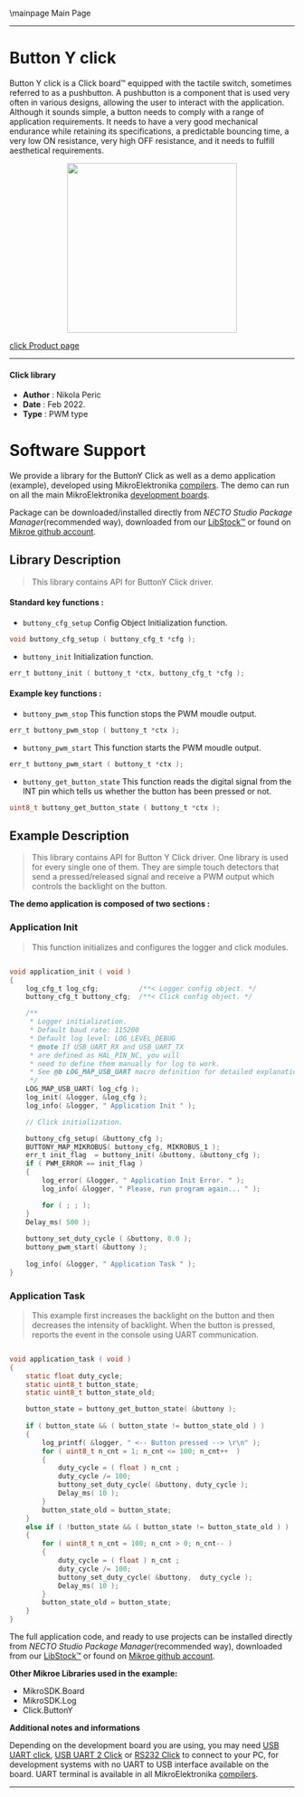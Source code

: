 \mainpage Main Page

---
# Button Y click

Button Y click is a Click board™ equipped with the tactile switch, sometimes referred to as a pushbutton. A pushbutton is a component that is used very often in various designs, allowing the user to interact with the application. Although it sounds simple, a button needs to comply with a range of application requirements. It needs to have a very good mechanical endurance while retaining its specifications, a predictable bouncing time, a very low ON resistance, very high OFF resistance, and it needs to fulfill aesthetical requirements.

<p align="center">
  <img src="https://download.mikroe.com/images/click_for_ide/button_y_click.png" height=300px>
</p>

[click Product page](https://www.mikroe.com/button-y-click)

---


#### Click library

- **Author**        : Nikola Peric
- **Date**          : Feb 2022.
- **Type**          : PWM type


# Software Support

We provide a library for the ButtonY Click
as well as a demo application (example), developed using MikroElektronika
[compilers](https://www.mikroe.com/necto-studio).
The demo can run on all the main MikroElektronika [development boards](https://www.mikroe.com/development-boards).

Package can be downloaded/installed directly from *NECTO Studio Package Manager*(recommended way), downloaded from our [LibStock&trade;](https://libstock.mikroe.com) or found on [Mikroe github account](https://github.com/MikroElektronika/mikrosdk_click_v2/tree/master/clicks).

## Library Description

> This library contains API for ButtonY Click driver.

#### Standard key functions :

- `buttony_cfg_setup` Config Object Initialization function.
```c
void buttony_cfg_setup ( buttony_cfg_t *cfg );
```

- `buttony_init` Initialization function.
```c
err_t buttony_init ( buttony_t *ctx, buttony_cfg_t *cfg );
```

#### Example key functions :

- `buttony_pwm_stop` This function stops the PWM moudle output.
```c
err_t buttony_pwm_stop ( buttony_t *ctx );
```

- `buttony_pwm_start` This function starts the PWM moudle output.
```c
err_t buttony_pwm_start ( buttony_t *ctx );
```

- `buttony_get_button_state` This function reads the digital signal from the INT pin which tells us whether the button has been pressed or not.
```c
uint8_t buttony_get_button_state ( buttony_t *ctx );
```

## Example Description

>  This library contains API for Button Y Click driver. 
>  One library is used for every single one of them.
>  They are simple touch detectors that send a pressed/released 
>  signal and receive a PWM output which controls the backlight on the button.

**The demo application is composed of two sections :**

### Application Init

> This function initializes and configures the logger and click modules.

```c

void application_init ( void )  
{
    log_cfg_t log_cfg;          /**< Logger config object. */
    buttony_cfg_t buttony_cfg;  /**< Click config object. */

    /** 
     * Logger initialization.
     * Default baud rate: 115200
     * Default log level: LOG_LEVEL_DEBUG
     * @note If USB_UART_RX and USB_UART_TX 
     * are defined as HAL_PIN_NC, you will 
     * need to define them manually for log to work. 
     * See @b LOG_MAP_USB_UART macro definition for detailed explanation.
     */
    LOG_MAP_USB_UART( log_cfg );
    log_init( &logger, &log_cfg );
    log_info( &logger, " Application Init " );

    // Click initialization.

    buttony_cfg_setup( &buttony_cfg );
    BUTTONY_MAP_MIKROBUS( buttony_cfg, MIKROBUS_1 );
    err_t init_flag  = buttony_init( &buttony, &buttony_cfg );
    if ( PWM_ERROR == init_flag ) 
    {
        log_error( &logger, " Application Init Error. " );
        log_info( &logger, " Please, run program again... " );

        for ( ; ; );
    }
    Delay_ms( 500 );
    
    buttony_set_duty_cycle ( &buttony, 0.0 );
    buttony_pwm_start( &buttony );
    
    log_info( &logger, " Application Task " );
}

```

### Application Task

>  This example first increases the backlight on the button and then decreases the intensity of 
>  backlight. When the button is pressed,
>  reports the event in the console using UART communication.

```c

void application_task ( void ) 
{
    static float duty_cycle;
    static uint8_t button_state;
    static uint8_t button_state_old;

    button_state = buttony_get_button_state( &buttony );
    
    if ( button_state && ( button_state != button_state_old ) ) 
    {
        log_printf( &logger, " <-- Button pressed --> \r\n" );
        for ( uint8_t n_cnt = 1; n_cnt <= 100; n_cnt++  )
        {
            duty_cycle = ( float ) n_cnt ;
            duty_cycle /= 100;
            buttony_set_duty_cycle( &buttony, duty_cycle );
            Delay_ms( 10 );
        }
        button_state_old = button_state;
    } 
    else if ( !button_state && ( button_state != button_state_old ) ) 
    {
        for ( uint8_t n_cnt = 100; n_cnt > 0; n_cnt-- )
        {
            duty_cycle = ( float ) n_cnt ;
            duty_cycle /= 100;
            buttony_set_duty_cycle( &buttony,  duty_cycle );
            Delay_ms( 10 );
        }
        button_state_old = button_state;
    }
}

```

The full application code, and ready to use projects can be installed directly from *NECTO Studio Package Manager*(recommended way), downloaded from our [LibStock&trade;](https://libstock.mikroe.com) or found on [Mikroe github account](https://github.com/MikroElektronika/mikrosdk_click_v2/tree/master/clicks).

**Other Mikroe Libraries used in the example:**

- MikroSDK.Board
- MikroSDK.Log
- Click.ButtonY

**Additional notes and informations**

Depending on the development board you are using, you may need
[USB UART click](https://www.mikroe.com/usb-uart-click),
[USB UART 2 Click](https://www.mikroe.com/usb-uart-2-click) or
[RS232 Click](https://www.mikroe.com/rs232-click) to connect to your PC, for
development systems with no UART to USB interface available on the board. UART
terminal is available in all MikroElektronika
[compilers](https://shop.mikroe.com/compilers).

---
